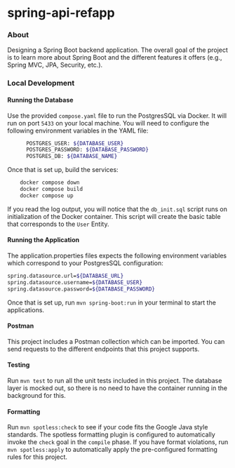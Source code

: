 # spring-api-refapp

### About
Designing a Spring Boot backend application. The overall goal of the project is to learn more about
Spring Boot and the different features it offers (e.g., Spring MVC, JPA, Security, etc.).

### Local Development

#### Running the Database

Use the provided `compose.yaml` file to run the PostgresSQL via Docker. It will run on port `5433` on your local machine.
You will need to configure the following environment variables in the YAML file:

```bash
      POSTGRES_USER: ${DATABASE_USER}
      POSTGRES_PASSWORD: ${DATABASE_PASSWORD}
      POSTGRES_DB: ${DATABASE_NAME}
```

Once that is set up, build the services:

```bash
    docker compose down
    docker compose build
    docker compose up
```

If you read the log output, you will notice that the `db_init.sql` script runs on initialization of the Docker container.
This script will create the basic table that corresponds to the `User` Entity.

#### Running the Application
The application.properties files expects the following environment variables which correspond to your PostgresSQL configuration:

```bash
spring.datasource.url=${DATABASE_URL}
spring.datasource.username=${DATABASE_USER}
spring.datasource.password=${DATABASE_PASSWORD}
```

Once that is set up, run `mvn spring-boot:run` in your terminal to start the applications.

#### Postman
This project includes a Postman
collection which can be imported. You can send requests to the different endpoints that this project supports.

#### Testing
Run `mvn test` to run all the unit tests included in this project. The database layer is mocked out, so there is no need
to have the container running in the background for this.

#### Formatting
Run `mvn spotless:check` to see if your code fits the Google Java style standards. The spotless formatting plugin is configured to automatically
invoke the `check` goal in the `compile` phase. If you have format violations, run `mvn spotless:apply` to automatically apply the pre-configured formatting rules for this project. 
